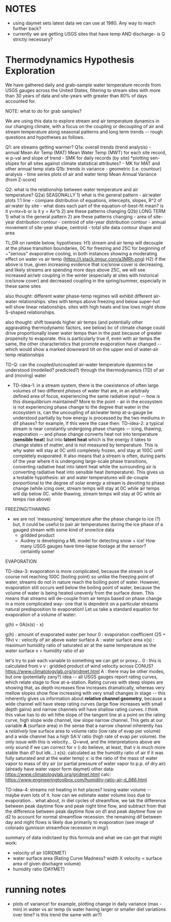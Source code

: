 # NOTES
- using daymet sets latest data we can use at 1980. Any way to reach further back? 
- currently we are getting USGS sites that have temp AND discharge- is Q strictly necessary? 


# Thermodynamics Hypothesis Exploration

We have gathered daily and grab-sample water temperature records from USGS gauges across the United States, filtering to stream sites with more than 30 years of data and site-years with greater than 80% of days accounted for.

NOTE: what to do for grab samples?

We are using this data to explore stream and air temperature dynamics in our changing climate, with a focus on the coupling or decoupling of air and stream temperature along seasonal patterns and long term trends -- rough questions and hypotheses as follows.

Q1: are streams getting warmer?
    Q1a: overall trends (trend analysis)
        - annual Mean Air Temp (MAT) Mean Water Temp (MWT) for each site record, w p-val and slope of trend
        - SMK for daily records (by site) *plotting sen-slopes for all sites against climate statistical attributes?
        - MK for MAT and other annual temp stats
    Q1b: trends in variance
        - geometric (i.e. countour) analysis
        - time series plots of air and water temp Mean Annual Variance (from Z-score)
    
Q2: what is the relationship between water temperature and air temperature?
    Q2a) SEASONALLY 
        1) what is the general pattern
            - air:water plots 1:1 line 
            - compare distribution of equations, intercepts, slopes, R^2 of air:water by site 
            - what does each part of the equation-of-best-fit mean? is it y=mx+b or is it y = Ax^b
        2) are these patterns changing
    Q2b) LONG TERM
        1) what is the general pattern
        2) are these patterns changing
            - area of site-year distribution contour
            - centroid of site-year distribution contour
            - annual movement of site-year shape, centroid
            - total site data contour shape and area
            
            
TL;DR on ramble below, hypotheses:
    H1) stream and air temp will decouple at the phase transition boundaries, 0C for freezing and 25C for beginning of ~"serious" evaporative cooling, in both instances showing a moderating effect on water vs air temp (https://i.stack.imgur.com/a3MRh.png)
    H2) if the above is true, given increasing evidence that ice/snow cover is decreasing, and likely streams are spending more days above 25C, we will see increased air/wtr coupling in the winter (especially at sites with historical ice/snow cover) and decreased coupling in the spring/summer, especially in these same sites
    
 also thought: different water phase-temp regimes will exhibit different air-water relationships. sites with temps above freezing and below super-hot will show linear relationships. sites with high heats and low lows might show S-shaped relationships.    
 
 also thought: shift towards higher air temps (and potentially other aggravating thermodynamic factors, see below) bc of climate change could drive proportionally lower water temps than in the past because of greater propensity to evaporate. this is particularly true if, even with air temps the same, the other characteristics that promote evaporation have changed -- which would show a marked downward tilt on the upper end of water-air temp relationships

TD-Q: can the coupled/uncoupled air-water temperature dyanmics be understood (modelled? predicted?) through the thermodynamics (TD) of air and (moving) water
   - TD-idea-1: in a stream system, there is the coexistence of often large volumes of two different *phases* of water that are, in an arbitraily defined area of focus, experiencing the same radiative input -- how is this disequilibrium maintained? More to the point - air in the ecosystem is not experiencing phase change to the degree that water in the ecosystem is, can the uncoupling of air/water temp at-a-gauge be understood partially by how energy is processed by the two mediums in dif phases? for example, if this were the case then:
   TD-idea-2: a typical stream is near constantly undergoing phase changes -- icing, thawing, evaporation -- and phase change converts heat not into temperature (**sensible heat**) but into **latent heat** which is the energy it takes to change states of matter, and is not measured by temperature. This is why water will stay at 0C until completely frozen, and stay at 100C until completely evaporated. It also means that a stream is often, during parts of the year where it is undergoing large-scale phase transitions, converting radiative heat into latent heat while the surrounding air is converting radiative heat into sensible heat (temperature). This gives us a testable hypothesis: air and water temperatures will de-couple porportional to the degree of solar energy a stream is devoting to phase change (while icing over, stream temps will stay at 0C while air temps will dip below 0C. while thawing, stream temps will stay at 0C while air temps rise above) 
   
   FREEZING/THAWING
   - we are not 'measureing' temperature after the phase change to ice (?) but, it could be useful to pair air temperatures during the ice phase of a gauged stream with some kind of snow/ice data
     - gridded product
     - Audrey is developing a ML model for detecting snow + ice! How many USGS gauges have time-lapse footage at the sensor? certaintly some!
   
   EVAPORATION
   
   TD-idea-3: evaporation is more complicated, because the stream is of course not reaching 100C (boiling point) so unlike the freezing point of water, streams do not in nature reach the boiling point of water. However, evaporation still occurs well below the boiling point of water, because the volume of water is being heated unevenly from the surface down. This means that streams will de-couple from air temps based on phase change in a more complicated way- one that is depndent on a particular streams natural predisposition to evaporation! Let us take a standard equation for evaporation of a volume of water:
   
  g(h) = 0A(x(s) - x)
  
  g(h) : amount of evaporated water per hour
  0 : evaporation coefficient (25 + 19v)
  v : velocity of air above water surface
  A : water surface area
  x(s) : maximum humidity ratio of saturated air at the same temperature as the water surface
  x = humidity ratio of air
  
  let's try to pair each variable to something we can get or proxy...
  0 : this is calculated from v
  v : gridded product of wind velocity across CONUS? https://www.climatologylab.org/gridmet.html
  A : there may be other modes, but one (potentially zany?) idea -- all USGS gauges report rating curves, which relate stage to flow at-a-station. Rating curves with steep slopes are showing that, as depth increases flow increases dramatically, whereas very mellow slopes show flow increasing with very small changes in stage -- this inherently gives us information about **relative channel geometry**, because a wide channel will have steep rating curves (large flow increases with small depth gains) and narrow channels will have shallow rating curves. I think this value has to do wit hthe slope of the tangent line at a point on the rating curve, high slope wide channel, low slope narrow channel. This gets at our variable **A** (surface area) in the sense that a narrow channel inherently has a *relatively* low surface area to volume ratio (low rate of evap per volume) and a wide channel has a high SA:V ratio (high rate of evap per volume). the only issue with this is velocity... Q=wvd, and the interpretations above are only sound if we can correct for v (i do believe, at least, that v is much more stable than d? but idk...)
  x(s): calculated as the humidity ratio of air if it was fully saturated and at the water temp)
  x: is the ratio of the mass of water vapor to mass of dry air (or partial pressure of water vapor to p.p. of dry air) (already have water vapor form daymet) other data: https://www.climatologylab.org/gridmet.html calc: https://www.engineeringtoolbox.com/humidity-ratio-air-d_686.html
  
  TD-idea-4: streams not heating in hot places? losing water volume -- maybe even lots of it. how can we estimate water volume loss due to evaporation... what about, in diel cycles of streamflow, we tak the difference between peak daytime flow and peak night time flow, and subtract from that the difference between peak daytime flow on d1 and peak daytime flow on d2 to account for normal streamflow recession. the remaining dif between day and night flows is likely due primarily to evaporation (see image of colorado gunnison streamflow recession in img/)
  
  summary of data indictaed by this formula and what we can get that might work:
  
  - velocity of air (GRIDMET)
  - water surface area (Rating Curve Madness? width X velocity = surface area of given dischagre volume)
  - humidity ratio (DAYMET)
  
  
  # running notes
  - plots of variance! for example, plotting change in daily variance (max - min) in water vs air temp (is water having larger or smaller diel variations over time? is this trend the same with air?)
